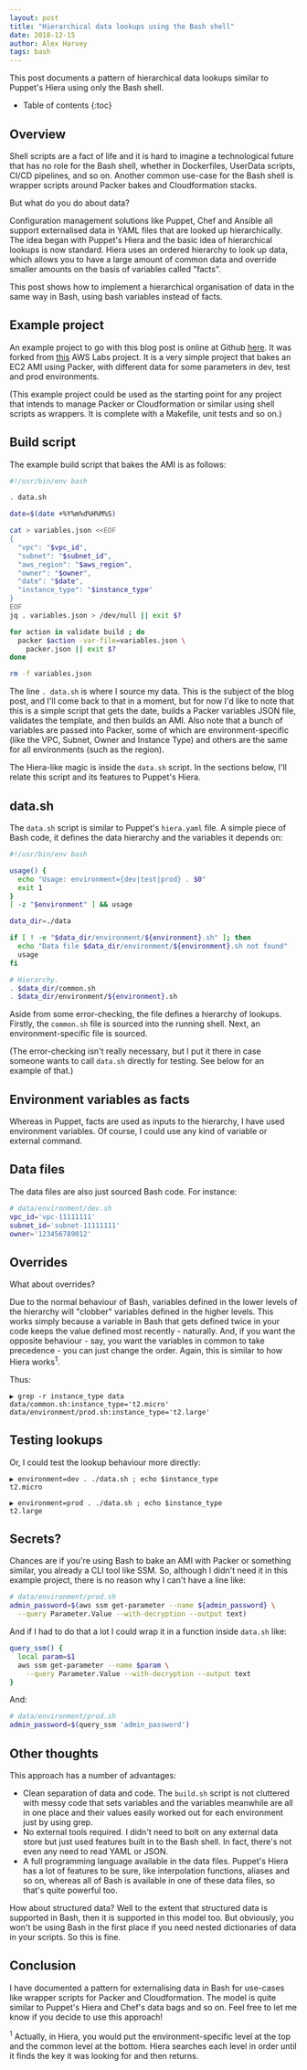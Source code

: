 ```yaml
---
layout: post
title: "Hierarchical data lookups using the Bash shell"
date: 2018-12-15
author: Alex Harvey
tags: bash
---
```


This post documents a pattern of hierarchical data lookups similar to Puppet's Hiera using only the Bash shell.

* Table of contents
{:toc}

## Overview

Shell scripts are a fact of life and it is hard to imagine a technological future that has no role for the Bash shell, whether in Dockerfiles, UserData scripts, CI/CD pipelines, and so on. Another common use-case for the Bash shell is wrapper scripts around Packer bakes and Cloudformation stacks.

But what do you do about data?

Configuration management solutions like Puppet, Chef and Ansible all support externalised data in YAML files that are looked up hierarchically. The idea began with Puppet's Hiera and the basic idea of hierarchical lookups is now standard. Hiera uses an ordered hierarchy to look up data, which allows you to have a large amount of common data and override smaller amounts on the basis of variables called "facts".

This post shows how to implement a hierarchical organisation of data in the same way in Bash, using bash variables instead of facts.

## Example project

An example project to go with this blog post is online at Github [here](https://github.com/alexharv074/hiera-in-bash.git). It was forked from [this](https://github.com/awslabs/ami-builder-packer) AWS Labs project. It is a very simple project that bakes an EC2 AMI using Packer, with different data for some parameters in dev, test and prod environments.

(This example project could be used as the starting point for any project that intends to manage Packer or Cloudformation or similar using shell scripts as wrappers. It is complete with a Makefile, unit tests and so on.)

## Build script

The example build script that bakes the AMI is as follows:

```bash
#!/usr/bin/env bash

. data.sh

date=$(date +%Y%m%d%H%M%S)

cat > variables.json <<EOF
{
  "vpc": "$vpc_id",
  "subnet": "$subnet_id",
  "aws_region": "$aws_region",
  "owner": "$owner",
  "date": "$date",
  "instance_type": "$instance_type"
}
EOF
jq . variables.json > /dev/null || exit $?

for action in validate build ; do
  packer $action -var-file=variables.json \
    packer.json || exit $?
done

rm -f variables.json
```

The line `. data.sh` is where I source my data. This is the subject of the blog post, and I'll come back to that in a moment, but for now I'd like to note that this is a simple script that gets the date, builds a Packer variables JSON file, validates the template, and then builds an AMI. Also note that a bunch of variables are passed into Packer, some of which are environment-specific (like the VPC, Subnet, Owner and Instance Type) and others are the same for all environments (such as the region).

The Hiera-like magic is inside the `data.sh` script. In the sections below, I'll relate this script and its features to Puppet's Hiera.

## data.sh

The `data.sh` script is similar to Puppet's `hiera.yaml` file. A simple piece of Bash code, it defines the data hierarchy and the variables it depends on:

```bash
#!/usr/bin/env bash

usage() {
  echo "Usage: environment={dev|test|prod} . $0"
  exit 1
}
[ -z "$environment" ] && usage

data_dir=./data

if [ ! -e "$data_dir/environment/${environment}.sh" ]; then
  echo "Data file $data_dir/environment/${environment}.sh not found"
  usage
fi

# Hierarchy.
. $data_dir/common.sh
. $data_dir/environment/${environment}.sh
```

Aside from some error-checking, the file defines a hierarchy of lookups. Firstly, the `common.sh` file is sourced into the running shell. Next, an environment-specific file is sourced.

(The error-checking isn't really necessary, but I put it there in case someone wants to call `data.sh` directly for testing. See below for an example of that.)

## Environment variables as facts

Whereas in Puppet, facts are used as inputs to the hierarchy, I have used environment variables. Of course, I could use any kind of variable or external command.

## Data files

The data files are also just sourced Bash code. For instance:

```bash
# data/environment/dev.sh
vpc_id='vpc-11111111'
subnet_id='subnet-11111111'
owner='123456789012'
```

## Overrides

What about overrides?

Due to the normal behaviour of Bash, variables defined in the lower levels of the hierarchy will "clobber" variables defined in the higher levels. This works simply because a variable in Bash that gets defined twice in your code keeps the value defined most recently - naturally. And, if you want the opposite behaviour - say, you want the variables in common to take precedence - you can just change the order. Again, this is similar to how Hiera works<sup>1</sup>.

Thus:

```text
▶ grep -r instance_type data
data/common.sh:instance_type='t2.micro'
data/environment/prod.sh:instance_type='t2.large'
```

## Testing lookups

Or, I could test the lookup behaviour more directly:

```text
▶ environment=dev . ./data.sh ; echo $instance_type
t2.micro
```
```text
▶ environment=prod . ./data.sh ; echo $instance_type
t2.large
```

## Secrets?

Chances are if you're using Bash to bake an AMI with Packer or something similar, you already a CLI tool like SSM. So, although I didn't need it in this example project, there is no reason why I can't have a line like:

```bash
# data/environment/prod.sh
admin_password=$(aws ssm get-parameter --name ${admin_password} \
  --query Parameter.Value --with-decryption --output text)
```

And if I had to do that a lot I could wrap it in a function inside `data.sh` like:

```bash
query_ssm() {
  local param=$1
  aws ssm get-parameter --name $param \
    --query Parameter.Value --with-decryption --output text
}
```

And:

```bash
# data/environment/prod.sh
admin_password=$(query_ssm 'admin_password')
```

## Other thoughts

This approach has a number of advantages:

- Clean separation of data and code. The `build.sh` script is not cluttered with messy code that sets variables and the variables meanwhile are all in one place and their values easily worked out for each environment just by using grep.
- No external tools required. I didn't need to bolt on any external data store but just used features built in to the Bash shell. In fact, there's not even any need to read YAML or JSON.
- A full programming language available in the data files. Puppet's Hiera has a lot of features to be sure, like interpolation functions, aliases and so on, whereas all of Bash is available in one of these data files, so that's quite powerful too.

How about structured data? Well to the extent that structured data is supported in Bash, then it is supported in this model too. But obviously, you won't be using Bash in the first place if you need nested dictionaries of data in your scripts. So this is fine.

## Conclusion

I have documented a pattern for externalising data in Bash for use-cases like wrapper scripts for Packer and Cloudformation. The model is quite similar to Puppet's Hiera and Chef's data bags and so on. Feel free to let me know if you decide to use this approach!

<sup>1</sup> Actually, in Hiera, you would put the environment-specific level at the top and the common level at the bottom. Hiera searches each level in order until it finds the key it was looking for and then returns.
